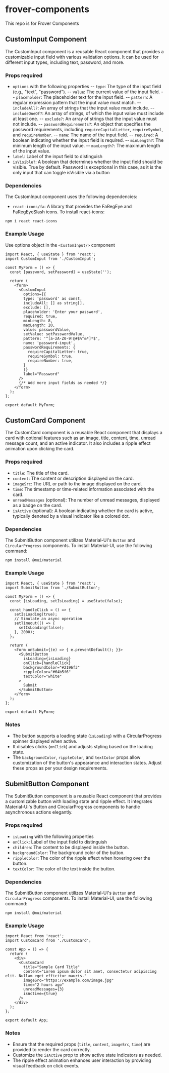 # frover-components
This repo is for Frover Components

## CustomInput Component

The CustomInput component is a reusable React component that provides a customizable input field with various validation options. It can be used for different input types, including text, password, and more.

### Props required

- `options` with the following properties
-- `type`: The type of the input field (e.g., "text", "password").
-- `value`: The current value of the input field.
-- `placeholder`: The placeholder text for the input field.
-- `pattern`: A regular expression pattern that the input value must match.
-- `includeAll?`: An array of strings that the input value must include.
-- `includeOneOf?`: An array of strings, of which the input value must include at least one.
-- `exclude?`: An array of strings that the input value must not include.
-- `passwordRequirements?`: An object that specifies the password requirements, including `requireCapitalLetter`, `requireSymbol`, and `requireNumber`.
-- `name`: The name of the input field.
-- `required`: A boolean indicating whether the input field is required.
-- `minLength?`: The minimum length of the input value.
-- `maxLength?`: The maximum length of the input value.
- `label`: Label of the input field to distinguish
- `isVisible?`: A boolean that determines whether the input field should be visible. True by default. Password is exceptional in this case, as it is the only input that can toggle isVisible via a button

### Dependencies

The CustomInput component uses the following dependencies:
- `react-icons/fa`: A library that provides the FaRegEye and FaRegEyeSlash icons.
To install react-icons:
```
npm i react react-icons
```

### Example Usage
Use options object in the `<CustomInput/>` component

```
import React, { useState } from 'react';
import CustomInput from './CustomInput';

const MyForm = () => {
  const [password, setPassword] = useState('');

  return (
    <form>
      <CustomInput
        options={{
        type: 'password' as const,
        includeAll: [] as string[],
        exclude: [],
        placeholder: 'Enter your password',
        required: true,
        minLength: 8,
        maxLength: 20,
        value: passwordValue,
        setValue: setPasswordValue,
        pattern: '^[a-zA-Z0-9!@#$%^&*]*$',
        name: 'password-input',
        passwordRequirements: {
          requireCapitalLetter: true,
          requireSymbol: true,
          requireNumber: true,
        }
        }}
        label="Password"
      />
      {/* Add more input fields as needed */}
    </form>
  );
};

export default MyForm;
```

## CustomCard Component

The CustomCard component is a reusable React component that displays a card with optional features such as an image, title, content, time, unread message count, and an active indicator. It also includes a ripple effect animation upon clicking the card.

### Props required

- `title`: The title of the card.
- `content`: The content or description displayed on the card.
- `imageSrc`: The URL or path to the image displayed on the card.
- `time`: The timestamp or time-related information associated with the card.
- `unreadMessages` (optional): The number of unread messages, displayed as a badge on the card.
- `isActive` (optional): A boolean indicating whether the card is active, typically denoted by a visual indicator like a colored dot.

### Dependencies

The SubmitButton component utilizes Material-UI's `Button` and `CircularProgress` components.
To install Material-UI, use the following command:
```
npm install @mui/material
```

### Example Usage

```
import React, { useState } from 'react';
import SubmitButton from './SubmitButton';

const MyForm = () => {
  const [isLoading, setIsLoading] = useState(false);

  const handleClick = () => {
    setIsLoading(true);
    // Simulate an async operation
    setTimeout(() => {
      setIsLoading(false);
    }, 2000);
  };

  return (
    <form onSubmit={(e) => { e.preventDefault(); }}>
      <SubmitButton
        isLoading={isLoading}
        onClick={handleClick}
        backgroundColor="#2196f3"
        rippleColor="#64b5f6"
        textColor="white"
      >
        Submit
      </SubmitButton>
    </form>
  );
};

export default MyForm;

```
### Notes
- The button supports a loading state (`isLoading`) with a CircularProgress spinner displayed when active.
- It disables clicks (`onClick`) and adjusts styling based on the loading state.
- The `backgroundColor`, `rippleColor`, and `textColor` props allow customization of the button's appearance and interaction states. Adjust these props as per your design requirements.


## SubmitButton Component

The SubmitButton component is a reusable React component that provides a customizable button with loading state and ripple effect. It integrates Material-UI's Button and CircularProgress components to handle asynchronous actions elegantly.

### Props required

- `isLoading` with the following properties
- `onClick`: Label of the input field to distinguish
- `children`: The content to be displayed inside the button.
- `backgroundColor`: The background color of the button.
- `rippleColor`: The color of the ripple effect when hovering over the button.
- `textColor`: The color of the text inside the button.

### Dependencies

The SubmitButton component utilizes Material-UI's `Button` and `CircularProgress` components.
To install Material-UI, use the following command:
```
npm install @mui/material
```

### Example Usage

```
import React from 'react';
import CustomCard from './CustomCard';

const App = () => {
  return (
    <div>
      <CustomCard
        title="Sample Card Title"
        content="Lorem ipsum dolor sit amet, consectetur adipiscing elit. Nullam eget efficitur mauris."
        imageSrc="https://example.com/image.jpg"
        time="2 hours ago"
        unreadMessages={3}
        isActive={true}
      />
    </div>
  );
};

export default App;

```
### Notes
- Ensure that the required props (`title`, `content`, `imageSrc`, `time`) are provided to render the card correctly.
- Customize the `isActive` prop to show active state indicators as needed.
- The ripple effect animation enhances user interaction by providing visual feedback on click events.
